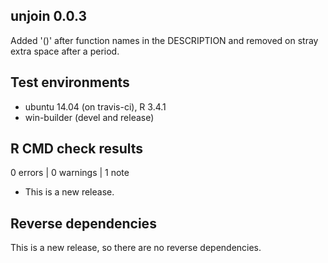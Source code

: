 ## unjoin 0.0.3

Added '()' after function names in the DESCRIPTION and removed on stray extra space
after a period. 

## Test environments
* ubuntu 14.04 (on travis-ci), R 3.4.1
* win-builder (devel and release)

## R CMD check results

0 errors | 0 warnings | 1 note

* This is a new release.

## Reverse dependencies

This is a new release, so there are no reverse dependencies.
